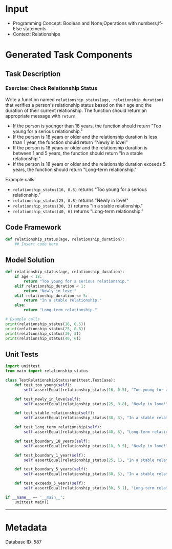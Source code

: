 # Input
- Programming Concept: Boolean and None;Operations with numbers;If-Else statements
- Context: Relationships

# Generated Task Components
## Task Description
### Exercise: Check Relationship Status

Write a function named `relationship_status(age, relationship_duration)` that verifies a person's relationship status based on their age and the duration of their current relationship. The function should return an appropriate message with `return`.

- If the person is younger than 18 years, the function should return "Too young for a serious relationship."
- If the person is 18 years or older and the relationship duration is less than 1 year, the function should return "Newly in love!"
- If the person is 18 years or older and the relationship duration is between 1 and 5 years, the function should return "In a stable relationship."
- If the person is 18 years or older and the relationship duration exceeds 5 years, the function should return "Long-term relationship."

Example calls:
- `relationship_status(16, 0.5)` returns "Too young for a serious relationship."
- `relationship_status(25, 0.8)` returns "Newly in love!"
- `relationship_status(30, 3)` returns "In a stable relationship."
- `relationship_status(40, 6)` returns "Long-term relationship."

## Code Framework
```python
def relationship_status(age, relationship_duration):
    ## Insert code here
```

## Model Solution
```python
def relationship_status(age, relationship_duration):
    if age < 18:
        return "Too young for a serious relationship."
    elif relationship_duration < 1:
        return "Newly in love!"
    elif relationship_duration <= 5:
        return "In a stable relationship."
    else:
        return "Long-term relationship."

# Example calls
print(relationship_status(16, 0.5))
print(relationship_status(25, 0.8))
print(relationship_status(30, 3))
print(relationship_status(40, 6))
```

## Unit Tests
```python
import unittest
from main import relationship_status

class TestRelationshipStatus(unittest.TestCase):
    def test_too_young(self):
        self.assertEqual(relationship_status(16, 0.5), "Too young for a serious relationship.")

    def test_newly_in_love(self):
        self.assertEqual(relationship_status(25, 0.8), "Newly in love!")

    def test_stable_relationship(self):
        self.assertEqual(relationship_status(30, 3), "In a stable relationship.")

    def test_long_term_relationship(self):
        self.assertEqual(relationship_status(40, 6), "Long-term relationship.")

    def test_boundary_18_years(self):
        self.assertEqual(relationship_status(18, 0.5), "Newly in love!")

    def test_boundary_1_year(self):
        self.assertEqual(relationship_status(25, 1), "In a stable relationship.")

    def test_boundary_5_years(self):
        self.assertEqual(relationship_status(30, 5), "In a stable relationship.")

    def test_exceeds_5_years(self):
        self.assertEqual(relationship_status(30, 5.1), "Long-term relationship.")

if __name__ == '__main__':
    unittest.main()
```
___
# Metadata
Database ID: 587
